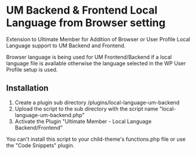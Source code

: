 # UM Backend & Frontend Local Language from Browser setting
Extension to Ultimate Member for Addition of Browser or User Profile Local Language support to UM Backend and Frontend.

Browser language is being used for UM Frontend/Backend if a local language file is available otherwise the language selected in the WP User Profile setup is used.
## Installation
1. Create a plugin sub directory  /plugins/local-language-um-backend 
2. Upload the script to the sub directory with the script name "local-language-um-backend.php"
3. Activate the Plugin "Ultimate Member - Local Language Backend/Frontend"

You can't install this script to your child-theme's functions.php file or use the "Code Snippets" plugin.
